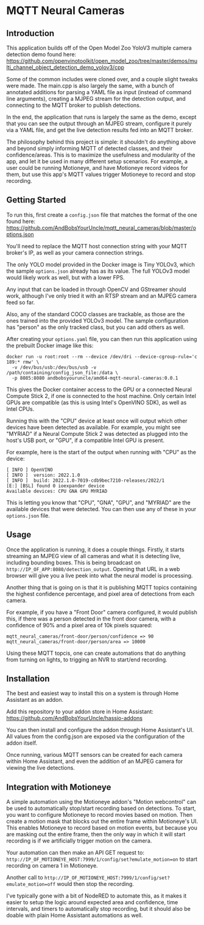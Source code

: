 # MQTT Neural Cameras

## Introduction

This application builds off of the Open Model Zoo YoloV3 multiple camera detection demo found here:
https://github.com/openvinotoolkit/open_model_zoo/tree/master/demos/multi_channel_object_detection_demo_yolov3/cpp

Some of the common includes were cloned over, and a couple slight tweaks were made. The main.cpp is also largely the same, with a bunch of annotated additions for parsing a YAML file as input (instead of command line arguments), creating a MJPEG stream for the detection output, and connecting to the MQTT broker to publish detections.

In the end, the application that runs is largely the same as the demo, except that you can see the output through an MJPEG stream, configure it purely via a YAML file, and get the live detection results fed into an MQTT broker.

The philosophy behind this project is simple: it shouldn't do anything above and beyond simply informing MQTT of detected classes, and their confidence/areas. This is to maximize the usefulness and modularity of the app, and let it be used in many different setup scenarios. For example, a user could be running Motioneye, and have Motioneye record videos for them, but use this app's MQTT values trigger Motioneye to record and stop recording.

## Getting Started

To run this, first create a `config.json` file that matches the format of the one found here:
https://github.com/AndBobsYourUncle/mqtt_neural_cameras/blob/master/options.json

You'll need to replace the MQTT host connection string with your MQTT broker's IP, as well as your camera connection strings.

The only YOLO model provided in the Docker image is Tiny YOLOv3, which the sample `options.json` already has as its value. The full YOLOv3 model would likely work as well, but with a lower FPS.

Any input that can be loaded in through OpenCV and GStreamer should work, although I've only tried it with an RTSP stream and an MJPEG camera feed so far.

Also, any of the standard COCO classes are trackable, as those are the ones trained into the provided YOLOv3 model. The sample configuration has "person" as the only tracked class, but you can add others as well.

After creating your `options.yaml` file, you can then run this application using the prebuilt Docker image like this:

```shell
docker run -u root:root --rm --device /dev/dri --device-cgroup-rule='c 189:* rmw' \
  -v /dev/bus/usb:/dev/bus/usb -v /path/containing/config_json_file:/data \
  -p 8085:8080 andbobsyouruncle/amd64-mqtt-neural-cameras:0.0.1
```

This gives the Docker container access to the GPU or a connected Neural Compute Stick 2, if one is connected to the host machine. Only certain Intel GPUs are compatible (as this is using Intel's OpenVINO SDK), as well as Intel CPUs.

Running this with the "CPU" device at least once will output which other devices have been detected as available. For example, you might see "MYRIAD" if a Neural Compute Stick 2 was detected as plugged into the host's USB port, or "GPU", if a compatible Intel GPU is present.

For example, here is the start of the output when running with "CPU" as the device:

```shell
[ INFO ] OpenVINO
[ INFO ]  version: 2022.1.0
[ INFO ]  build: 2022.1.0-7019-cdb9bec7210-releases/2022/1
[E:] [BSL] found 0 ioexpander device
Available devices: CPU GNA GPU MYRIAD
```

This is letting you know that "CPU", "GNA", "GPU", and "MYRIAD" are the available devices that were detected. You can then use any of these in your `options.json` file.

## Usage

Once the application is running, it does a couple things. Firstly, it starts streaming an MJPEG view of all cameras and what it is detecting live, including bounding boxes. This is being broadcast on `http://IP_OF_APP:8080/detection_output`. Opening that URL in a web browser will give you a live peek into what the neural model is processing.

Another thing that is going on is that it is publishing MQTT topics containing the highest confidence percentage, and pixel area of detections from each camera.

For example, if you have a "Front Door" camera configured, it would publish this, if there was a person detected in the front door camera, with a confidence of 90% and a pixel area of 10k pixels squared:

```
mqtt_neural_cameras/front-door/person/confidence => 90
mqtt_neural_cameras/front-door/person/area => 10000
```

Using these MQTT topcis, one can create automations that do anything from turning on lights, to trigging an NVR to start/end recording.

## Installation

The best and easiest way to install this on a system is through Home Assistant as an addon.

Add this repository to your addon store in Home Assistant:
https://github.com/AndBobsYourUncle/hassio-addons

You can then install and configure the addon through Home Assistant's UI. All values from the config.json are exposed via the configuration of the addon itself.

Once running, various MQTT sensors can be created for each camera within Home Assistant, and even the addition of an MJPEG camera for viewing the live detections.

## Integration with Motioneye

A simple automation using the Motioneye addon's "Motion webcontrol" can be used to automatically stop/start recording based on detections. To start, you want to configure Motioneye to record movies based on motion. Then create a motion mask that blocks out the entire frame within Motioneye's UI. This enables Motioneye to record based on motion events, but because you are masking out the entire frame, then the only way in which it will start recording is if we artificially trigger motion on the camera.

Your automation can then make an API GET request to:
`http://IP_OF_MOTIONEYE_HOST:7999/1/config/set?emulate_motion=on`
to start recording on camera 1 in Motioneye.

Another call to 
`http://IP_OF_MOTIONEYE_HOST:7999/1/config/set?emulate_motion=off`
would then stop the recording.

I've typically gone with a bit of NodeRED to automate this, as it makes it easier to setup the logic around expected area and confidence, time intervals, and timers to automatically stop recording, but it should also be doable with plain Home Assistant automations as well.
